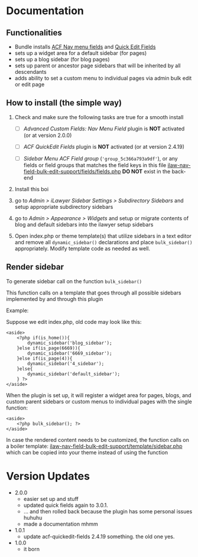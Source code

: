 # Documentation

## Functionalities
*	Bundle installs [ACF Nav menu fields](https://wordpress.org/plugins/advanced-custom-fields-nav-menu-field/) and [Quick Edit Fields](https://wordpress.org/plugins/acf-quickedit-fields/)
*	sets up a widget area for a default sidebar (for pages)
*	sets up a blog sidebar (for blog pages)
*	sets up parent or ancestor page sidebars that will be inherited by all descendants
*	adds ability to set a custom menu to individual pages via admin bulk edit or edit page



## How to install (the simple way)

1.	Check and make sure the following tasks are true for a smooth install

	- [ ] *Advanced Custom Fields: Nav Menu Field* plugin is **NOT** activated (or at version 2.0.0)

	- [ ] *ACF QuickEdit Fields* plugin is **NOT** activated (or at version 2.4.19)

	- [ ]	*Sidebar Menu ACF Field group* (`'group_5c366a793a9df'`), or any fields or field groups that matches the field keys in this file [ilaw-nav-field-bulk-edit-support/fields/fields.php](ilaw-nav-field-bulk-edit-support/fields/fields.php) **DO NOT** exist in the back-end


2.	Install this boi
3.	go to *Admin > iLawyer Sidebar Settings > Subdirectory Sidebars* and setup appropriate subdirectory sidebars
4.	go to *Admin > Appearance > Widgets* and setup or migrate contents of blog and default sidebars into the ilawyer setup sidebars
5.	Open index.php or theme template(s) that utilize sidebars in a text editor and remove all `dynamic_sidebar()` declarations and place `bulk_sidebar()` appropriately. Modify template code as needed as well.


## Render sidebar

To generate sidebar call on the function `bulk_sidebar()`

This function calls on a template that goes through all possible sidebars implemented by and through this plugin
	
Example:

Suppose we edit index.php, old code may look like this:

```
<aside>
	<?php if(is_home()){
		dynamic_sidebar('blog_sidebar');
	}else if(is_page(6669)){
		dynamic_sidebar('6669_sidebar');
	}else if(is_page(4)){
		dynamic_sidebar('4_sidebar');
	}else{
		dynamic_sidebar('default_sidebar');
	} ?>
</aside>
```

When the plugin is set up, it will register a widget area for pages, blogs, and custom parent sidebars or custom menus to individual pages with the single function:

```
<aside>
	<?php bulk_sidebar(); ?>
</aside>
```

In case the rendered content needs to be customized, the function calls on a boiler template: [ilaw-nav-field-bulk-edit-support/template/sidebar.php](ilaw-nav-field-bulk-edit-support/template/sidebar.php) which can be copied into your theme instead of using the function

# Version Updates
*	2.0.0
	- easier set up and stuff
	- updated quick fields again to 3.0.1.
	- ... and then rolled back because the plugin has some personal issues huhuhu
	- made a documentation mhmm
*	1.0.1 
	- update acf-quickedit-fields 2.4.19 something. the old one yes.
*	1.0.0
	- it born